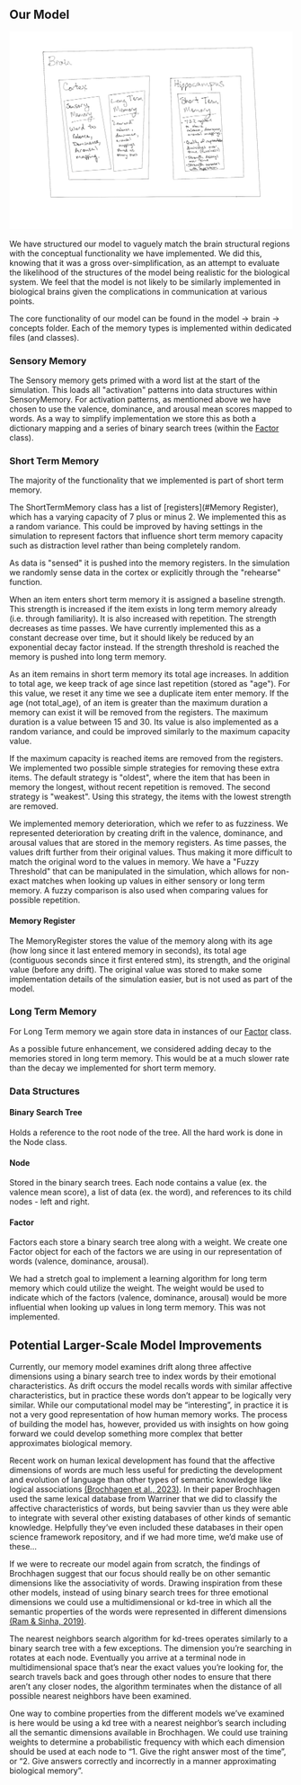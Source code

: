 

## Our Model

![High Level Model Overview](images/modeldiagram.png)

We have structured our model to vaguely match the brain structural regions 
with the conceptual functionality we have implemented. We did this, knowing 
that it was a gross over-simplification, as an attempt 
to evaluate the likelihood of the structures of the model being realistic for
the biological system. We feel that the model is not likely to be similarly implemented
in biological brains given the complications in communication at various points.

The core functionality of our model can be found in the model -> brain -> concepts folder. 
Each of the memory types is implemented within dedicated files (and classes). 

### Sensory Memory

The Sensory memory gets primed with a word list at the start of the simulation. 
This loads all "activation" patterns into data structures within SensoryMemory. 
For activation patterns, as mentioned above we have chosen to use the valence, dominance, 
and arousal mean scores mapped to words. As a way to simplify implementation we store this
as both a dictionary mapping and a series of binary search trees (within the [Factor](#Factor) class). 

### Short Term Memory

The majority of the functionality that we implemented is part of short term memory. 

The ShortTermMemory class has a list of [registers](#Memory Register), which has a varying capacity of 
7 plus or minus 2. We implemented this as a random variance. This could be improved by
having settings in the simulation to represent factors that influence short term memory 
capacity such as distraction level rather than being completely random.

As data is "sensed" it is pushed into the memory registers. In the simulation we 
randomly sense data in the cortex or explicitly through the "rehearse" function.

When an item enters short term memory it is assigned a baseline strength. This 
strength is increased if the item exists in long term memory already 
(i.e. through familiarity). It is also increased with repetition. The strength 
decreases as time passes. We have currently implemented this as a constant decrease
over time, but it should likely be reduced by an exponential decay factor instead.
If the strength threshold is reached the memory is pushed into long term memory.

As an item remains in short term memory its total age increases. In addition to 
total age, we keep track of age since last repetition (stored as "age"). For this 
value, we reset it any time we see a duplicate item enter memory. If the 
age (not total_age), of an item is greater than the maximum duration a memory 
can exist it will be removed from the registers. The maximum duration is a value 
between 15 and 30. Its value is also implemented as a random variance, and could be 
improved similarly to the maximum capacity value.

If the maximum capacity is reached items are removed from the registers. 
We implemented two possible simple strategies for 
removing these extra items. The default strategy is "oldest", where the item that 
has been in memory the longest, without recent repetition is removed. The second
strategy is "weakest". Using this strategy, the items with the lowest strength are 
removed. 


We implemented memory deterioration, which we refer to as fuzziness. We represented
deterioration by creating drift in the valence, dominance, and arousal values that are 
stored in the memory registers. As time passes, the values drift further from their 
original values. Thus making it more difficult to match the original word to the values 
in memory. We have a "Fuzzy Threshold" that can be manipulated in the simulation, which 
allows for non-exact matches when looking up values in either sensory or long term memory. 
A fuzzy comparison is also used when comparing values for possible repetition. 

#### Memory Register

The MemoryRegister stores the value of the memory along with its age 
(how long since it last entered memory in seconds), 
its total age (contiguous seconds since it first entered stm),
its strength, and the original value (before any drift). The original value 
was stored to make some implementation details of the simulation easier, but 
is not used as part of the model. 

### Long Term Memory

For Long Term memory we again store data in instances of our [Factor](#Factor) class.

As a possible future enhancement, we considered adding decay to the memories stored in long term memory. 
This would be at a much slower rate than the decay we implemented for short term memory. 

### Data Structures

#### Binary Search Tree

Holds a reference to the root node of the tree. All the hard work is done in the Node class.

#### Node

Stored in the binary search trees. Each node contains a value (ex. the valence mean score), a 
list of data (ex. the word), and references to its child nodes - left and right.

#### Factor

Factors each store a binary search tree along with a weight. We create one Factor object
for each of the factors we are using in our representation of words 
(valence, dominance, arousal). 

We had a stretch goal to implement
a learning algorithm for long term memory which could utilize the weight. 
The weight would be used to indicate which of the factors (valence, dominance, arousal) 
would be more influential when looking up values in long term memory. This was not implemented.


## Potential Larger-Scale Model Improvements

Currently, our memory model examines drift along three affective 
dimensions using a binary search tree to index words by their 
emotional characteristics. As drift occurs the model recalls words 
with similar affective characteristics, but in practice these words 
don’t appear to be logically very similar. While our computational 
model may be “interesting”, in practice it is not a very good 
representation of how human memory works. The process of building 
the model has, however, provided us with insights on how going 
forward we could develop something more complex that better 
approximates biological memory. 

Recent work on human lexical development has found that the affective
dimensions of words are much less useful for predicting the 
development and evolution of language than other types of semantic 
knowledge like logical associations 
<a href="#" onclick="customHref('references#brochhagen-et-al-2023');">(Brochhagen et al., 2023)</a>. 
In their paper Brochhagen 
used the same lexical database from Warriner that we did to classify 
the affective characteristics of words, but being savvier than us 
they were able to integrate with several other existing databases 
of other kinds of semantic knowledge. Helpfully they’ve even included 
these databases in their open science framework repository, and if we
had more time, we’d make use of these… 

If we were to recreate our model again from scratch, the findings of 
Brochhagen suggest that our focus should really be on other semantic 
dimensions like the associativity of words. Drawing inspiration from 
these other models, instead of using binary search trees for three 
emotional dimensions we could use a multidimensional or kd-tree in 
which all the semantic properties of the words were represented in 
different dimensions 
<a href="#" onclick="customHref('references#ram-sinha-2019');">(Ram & Sinha, 2019)</a>.

The nearest neighbors search algorithm for kd-trees operates 
similarly to a binary search tree with a few exceptions. The 
dimension you’re searching in rotates at each node. Eventually you 
arrive at a terminal node in multidimensional space that’s near the 
exact values you’re looking for, the search travels back and goes 
through other nodes to ensure that there aren’t any closer nodes, 
the algorithm terminates when the distance of all possible nearest 
neighbors have been examined.

One way to combine properties from the different models we’ve 
examined is here would be using a kd tree with a nearest neighbor’s 
search including all the semantic dimensions available in Brochhagen.
We could use training weights to determine a probabilistic frequency 
with which each dimension should be used at each node to 
“1. Give the right answer most of the time”, or 
“2. Give answers correctly and incorrectly in a manner approximating 
biological memory”.

